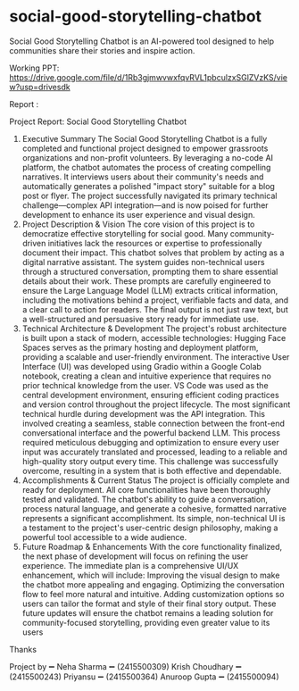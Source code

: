 # social-good-storytelling-chatbot
Social Good Storytelling Chatbot is an AI-powered tool designed to help communities share their stories and inspire action.

Working PPT: https://drive.google.com/file/d/1Rb3gjmwvwxfqvRVL1pbculzxSGlZVzKS/view?usp=drivesdk

Report :  

Project Report: Social Good Storytelling Chatbot

1. Executive Summary
The Social Good Storytelling Chatbot is a fully completed and functional project designed to empower grassroots organizations and non-profit volunteers. By leveraging a no-code AI platform, the chatbot automates the process of creating compelling narratives. It interviews users about their community's needs and automatically generates a polished "impact story" suitable for a blog post or flyer. The project successfully navigated its primary technical challenge—complex API integration—and is now poised for further development to enhance its user experience and visual design.
2. Project Description & Vision
The core vision of this project is to democratize effective storytelling for social good. Many community-driven initiatives lack the resources or expertise to professionally document their impact. This chatbot solves that problem by acting as a digital narrative assistant. The system guides non-technical users through a structured conversation, prompting them to share essential details about their work. These prompts are carefully engineered to ensure the Large Language Model (LLM) extracts critical information, including the motivations behind a project, verifiable facts and data, and a clear call to action for readers. The final output is not just raw text, but a well-structured and persuasive story ready for immediate use.
3. Technical Architecture & Development
The project's robust architecture is built upon a stack of modern, accessible technologies:
Hugging Face Spaces serves as the primary hosting and deployment platform, providing a scalable and user-friendly environment.
The interactive User Interface (UI) was developed using Gradio within a Google Colab notebook, creating a clean and intuitive experience that requires no prior technical knowledge from the user.
VS Code was used as the central development environment, ensuring efficient coding practices and version control throughout the project lifecycle.
The most significant technical hurdle during development was the API integration. This involved creating a seamless, stable connection between the front-end conversational interface and the powerful backend LLM. This process required meticulous debugging and optimization to ensure every user input was accurately translated and processed, leading to a reliable and high-quality story output every time. This challenge was successfully overcome, resulting in a system that is both effective and dependable.
4. Accomplishments & Current Status
The project is officially complete and ready for deployment. All core functionalities have been thoroughly tested and validated. The chatbot's ability to guide a conversation, process natural language, and generate a cohesive, formatted narrative represents a significant accomplishment. Its simple, non-technical UI is a testament to the project's user-centric design philosophy, making a powerful tool accessible to a wide audience.
5. Future Roadmap & Enhancements
With the core functionality finalized, the next phase of development will focus on refining the user experience. The immediate plan is a comprehensive UI/UX enhancement, which will include:
Improving the visual design to make the chatbot more appealing and engaging.
Optimizing the conversation flow to feel more natural and intuitive.
Adding customization options so users can tailor the format and style of their final story output.
These future updates will ensure the chatbot remains a leading solution for community-focused storytelling, providing even greater value to its users


Thanks 

Project by ➖
Neha Sharma           ➖ (2415500309)
Krish Choudhary       ➖ (2415500243)
Priyansu              ➖ (2415500364)
Anuroop Gupta            ➖ (2415500094)

